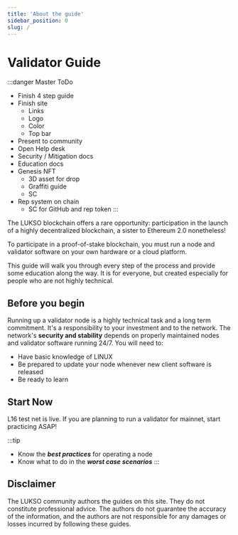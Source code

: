 ```yaml
---
title: 'About the guide'
sidebar_position: 0
slug: /
---
```

# Validator Guide

:::danger Master ToDo
- Finish 4 step guide
- Finish site
    - Links
    - Logo
    - Color
    - Top bar
- Present to community
- Open Help desk
- Security / Mitigation docs
- Education docs
- Genesis NFT
    - 3D asset for drop
    - Graffiti guide
    - SC
- Rep system on chain
    - SC for GitHub and rep token
:::

The LUKSO blockchain offers a rare opportunity: participation in the launch of a highly decentralized blockchain, a sister to Ethereum 2.0 nonetheless!

To participate in a proof-of-stake blockchain, you must run a node and validator software on your own hardware or a cloud platform. 

This guide will walk you through every step of the process and provide some education along the way. It is for everyone, but created especially for people who are not highly technical. 

## Before you begin
Running up a validator node is a highly technical task and a long term commitment. It's a responsibility to your investment and to the network. The network's **security and stability** depends on properly maintained nodes and validator software running 24/7. You will need to:
- Have basic knowledge of LINUX
- Be prepared to update your node whenever new client software is released
- Be ready to learn

## Start Now
L16 test net is live. If you are planning to run a validator for mainnet, start practicing ASAP!



:::tip
- Know the ***best practices*** for operating a node
- Know what to do in the ***worst case scenarios***
:::





## Disclaimer
The LUKSO community authors the guides on this site. They do not constitute professional advice. The authors do not guarantee the accuracy of the information, and the authors are not responsible for any damages or losses incurred by following these guides.
